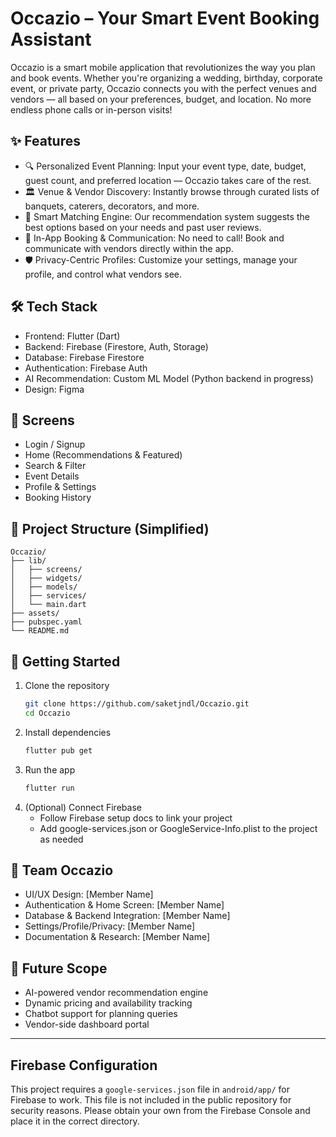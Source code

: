 # Occazio – Your Smart Event Booking Assistant

Occazio is a smart mobile application that revolutionizes the way you plan and book events. Whether you're organizing a wedding, birthday, corporate event, or private party, Occazio connects you with the perfect venues and vendors — all based on your preferences, budget, and location. No more endless phone calls or in-person visits!

## ✨ Features

- 🔍 Personalized Event Planning: Input your event type, date, budget, guest count, and preferred location — Occazio takes care of the rest.
- 🏛️ Venue & Vendor Discovery: Instantly browse through curated lists of banquets, caterers, decorators, and more.
- 🤝 Smart Matching Engine: Our recommendation system suggests the best options based on your needs and past user reviews.
- 💬 In-App Booking & Communication: No need to call! Book and communicate with vendors directly within the app.
- 🛡️ Privacy-Centric Profiles: Customize your settings, manage your profile, and control what vendors see.

## 🛠️ Tech Stack
- Frontend: Flutter (Dart)
- Backend: Firebase (Firestore, Auth, Storage)
- Database: Firebase Firestore
- Authentication: Firebase Auth
- AI Recommendation: Custom ML Model (Python backend in progress)
- Design: Figma

## 📱 Screens
- Login / Signup
- Home (Recommendations & Featured)
- Search & Filter
- Event Details
- Profile & Settings
- Booking History

## 📂 Project Structure (Simplified)
```
Occazio/
├── lib/
│   ├── screens/
│   ├── widgets/
│   ├── models/
│   ├── services/
│   └── main.dart
├── assets/
├── pubspec.yaml
└── README.md
```

## 🚀 Getting Started
1. Clone the repository
   ```bash
   git clone https://github.com/saketjndl/Occazio.git
   cd Occazio
   ```
2. Install dependencies
   ```bash
   flutter pub get
   ```
3. Run the app
   ```bash
   flutter run
   ```
4. (Optional) Connect Firebase
   - Follow Firebase setup docs to link your project
   - Add google-services.json or GoogleService-Info.plist to the project as needed

## 🤝 Team Occazio
- UI/UX Design: [Member Name]
- Authentication & Home Screen: [Member Name]
- Database & Backend Integration: [Member Name]
- Settings/Profile/Privacy: [Member Name]
- Documentation & Research: [Member Name]

## 📌 Future Scope
- AI-powered vendor recommendation engine
- Dynamic pricing and availability tracking
- Chatbot support for planning queries
- Vendor-side dashboard portal

---

## Firebase Configuration

This project requires a `google-services.json` file in `android/app/` for Firebase to work. This file is not included in the public repository for security reasons. Please obtain your own from the Firebase Console and place it in the correct directory.
